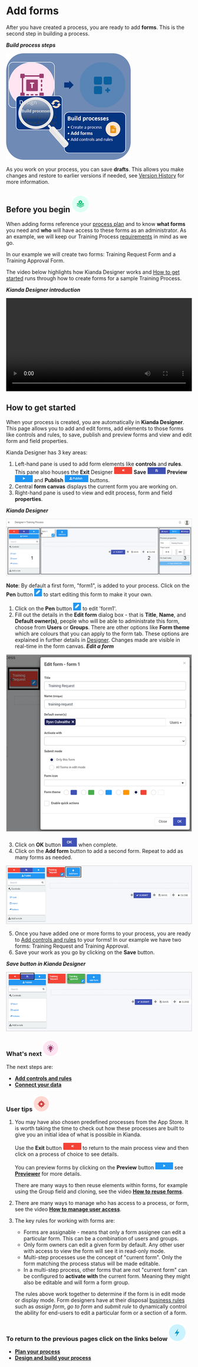 # Add forms #

After you have created a process, you are ready to add **forms**. This is the second step in building a process.

***Build process steps***

![Create forms process](images/magnifycreateforms2.png)

As you work on your process, you can save **drafts**. This allows you make changes and restore to earlier versions if needed, see [Version History](getting-started/version_history.md) for more information.



## Before you begin ![Process plan icon](images/11.png) 

When adding forms reference your [process plan](getting-started/plan_process.md) and to know **what forms** you need and **who** will have access to these forms as an administrator. As an example, we will keep our Training Process [requirements](getting-started/plan_process.md#summary-of-requirements) in mind as we go.

In our example we will create two forms: Training Request Form and a Training Approval Form.

The video below highlights how Kianda Designer works and [How to get started](#how-to-get-started) runs through how to create forms for a sample Training Process.

***Kianda Designer introduction***

<video width="100%" style="width:100%" controls>
    <source src="../videos/designerintro.mp4">
    Your browser does not support the video tag.
    </source>
</video>

## How to get started

When your process is created, you are automatically in **Kianda Designer**. This page allows you to add and edit forms, add elements to those forms like controls and rules, to save, publish and preview forms and view and edit form and field properties.

Kianda Designer has 3 key areas:

1. Left-hand pane is used to add form elements like **controls** and **rules**. This pane also houses the **Exit** Designer ![Exit](images/exitdesign.png) **Save** ![Save](images/save.png)  **Preview** ![Preview](images/preview.png) and **Publish** ![Publish](images/publish.png) buttons.
2. Central **form canvas** displays the current form you are working on.
3. Right-hand pane is used to view and edit process, form and field **properties**.

***Kianda Designer***

![Form designer](images/formdesigner_frame.png)

**Note**: By default a first form, "form1", is added to your process. Click on the **Pen** button  ![Pen button](images/penicon.png) to start editing this form to make it your own.

1. Click on the **Pen** button  ![Pen button](images/penicon.png) to edit 'form1'.
2. Fill out the details in the **Edit form** dialog box - that is **Title**, **Name**, and **Default owner(s)**, people who will be able to administrate this form, choose from **Users** or **Groups**. There are other options like **Form theme** which are colours that you can apply to the form tab. These options are explained in further details in [Designer](getting-started/designer.md). Changes made are visible in real-time in the form canvas.
***Edit a form***

![Edit form](images/editform.gif)

3. Click on **OK** button ![OK button](images/ok.png) when complete. 
4. Click on the **Add form** button to add a second form. Repeat to add as many forms as needed.

![Add form](images/addform.gif)

5. Once you have added one or more forms to your process, you are ready to [Add controls and rules](getting-started/add_form_elements.md) to your forms! In our example we have two forms: Training Request and Training Approval. 
6. Save your work as you go by clicking on the **Save** button.

***Save button in Kianda Designer***

![Saving a process](images/saveprocess.gif)



### What's next  ![Idea icon](images/18.png) ###

The next steps are: 

- **[Add controls and rules](getting-started/add_form_elements.md)**
- [**Connect your data**](getting-started/dataconnect.md)



### User tips ![Target icon](images/05.png) ###

1. You may have also chosen predefined processes from the App Store. It is worth taking the time to check out how these processes are built to give you an initial idea of what is possible in Kianda. 

   Use the **Exit** button ![Exit](images/exitdesign.png) to return to the main process view and then click on a process of choice to see details. 

   You can preview forms by clicking on the **Preview** button ![Preview](images/preview.png) see [**Previewer**](getting-started/previewer.md) for more details.

   There are many ways to then reuse elements within forms, for example using the Group field and cloning, see the video [**How to reuse forms**](getting-started/how_to.md#how-to-reuse-forms).

2. There are many ways to manage who has access to a process, or form, see the video [**How to manage user access**](getting-started/how_to.md#how-to-manage-user-access).

3. The key rules for working with forms are:

   - Forms are assignable - means that only a form assignee can edit a particular form. This can be a combination of users and groups.
   - Only form owners can edit a given form by default. Any other user with access to view the form will see it in read-only mode.
   - Multi-step processes use the concept of "current form". Only the form matching the process status will be made editable.
   - In a multi-step process, other forms that are not "current form" can be configured to **activate with** the current form. Meaning they might also be editable and will form a form group.

   The rules above work together to determine if the form is in edit mode or display mode. Form designers have at their disposal [business rules](business-rules.md) such as *assign form*, *go to form* and *submit rule* to dynamically control the ability for end-users to edit a particular form or a section of a form.

   

### **To return to the previous pages click on the links below**  ![Lighting icon](images/10.png) 

- **[Plan your process](getting-started/plan_process.md)**
- [**Design and build your process**](getting-started/design_process.md) 

